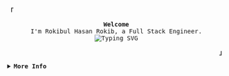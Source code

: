 <div align="center">
  <p align="left">
    <strong><samp>「</samp></strong>
  </p>

  <p align="center">
    <samp>
      <b>Welcome</b>
      <br />
      I'm Rokibul Hasan Rokib, a Full Stack Engineer.
      <br />
      <img
        src="https://readme-typing-svg.demolab.com?font=Iosevka&size=16&pause=1000&color=9D7CD8&center=true&vCenter=true&width=435&lines=I+code+efficient+and+elegant+programs"
        alt="Typing SVG"
      />
    </samp>
  </p>

  <p align="right">
    <strong><samp>」</samp></strong>
  </p>

  <details align="left">
    <summary>
      <samp><b>More Info</b></samp>
    </summary>
    <br />
    <p align="center">
      <samp>
        [ <a href="">about me</a> •
        <a href="">projects</a> •
        <a href="https://www.linkedin.com/in/0xrokib/">contact</a> ]
      </samp>
    </p>
    <br />
    <div align="center" style="max-width: 500px; margin: 0 auto;">
      <table>
        <tr>
          <td>
            <a href="#github-stats">
              <img
                align="center"
                alt="GitHub Stats"
                src="https://github-readme-stats.vercel.app/api?username=0xRokib&count_private=true&show_icons=true&include_all_commits=true&hide_border=true&theme=tokyonight"
              />
            </a>
          </td>
          <td>
            <a href="#streak-stats">
              <img
                align="center"
                alt="GitHub Streak"
                src="https://streak-stats.demolab.com/?user=0xRokib&hide_border=true&theme=tokyonight"
              />
            </a>
          </td>
        </tr>
        <tr>
          <td colspan="2" align="center">
            <a href="#top-languages">
              <img
                align="center"
                alt="Top Languages"
                width="350"
                height="175"
                src="https://github-readme-stats.vercel.app/api/top-langs/?username=0xRokib&hide_progress=true&layout=compact&hide_border=true&langs_count=6&theme=tokyonight"
              />
            </a>
          </td>
        </tr>
      </table>
    </div>
  </details>
</div>
